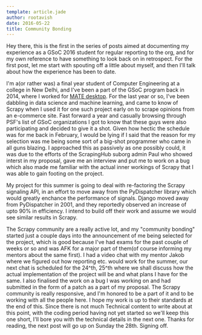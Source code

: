 ```yaml
---
template: article.jade
author: rootavish
date: 2016-05-22
title: Community Bonding
---
```

Hey there, this is the first in the series of posts aimed at documenting my experience as a GSoC 2016 student for regular reporting to the org,
and for my own reference to have something to look back on in retrospect. For the first post, let me start with spouting off a little about myself,
and then I'll talk about how the experience has been to date.

<span class="more"></span>
I'm a(or rather was) a final year student of Computer Engineering at a college in New Delhi, and I've been a part of the GSoC program back in 2014,
where I worked for [MATE desktop](http://mate-desktop.org). For the last year or so, I've been dabbling in data science and machine learning, and came
to know of Scrapy when I used it for one such project early on to scrape opinions from an e-commerce site. Fast forward a year and casually browsing through
PSF's list of GSoC organizations I got to know that these guys were also participating and decided to give it a shot. Given how hectic the schedule was for me back
in February, I would be lying if I said that the reason for my selection was me being some sort of a big-shot programmer who came in all guns blazing. I approached
this as passively as one possibly could, it was due to the efforts of the ScrapingHub suborg admin Paul who showed interst in my proposal, gave me an interview
and put me to work on a bug which also made me familiar with the actual inner workings of Scrapy that I was able to gain footing on the project.  

My project for this summer is going to deal with re-factoring the Scrapy signaling API, in an effort to move away from the PyDispatcher library which would greatly
enchance the performance of signals. Django moved away from PyDispatcher in 2001, and they reportedly observed an increase of upto 90% in efficiency. I intend to build
off their work and assume we would see similar results in Scrapy.  

The Scrapy community are a really active lot, and my "community bonding" started just a couple days into the announcement of me being selected for the project, which is good
because I've had exams for the past couple of weeks or so and was AFK for a major part of them(of course informing my mentors about the same first). I had a video chat with my
mentor Jakob where we figured out how reporting etc. would work for the summer, our next chat is scheduled for the 24^th, 25^th where we shall discuss how the actual implementation
of the project will be and what plans I have for the same. I also finalised the work on a bug I was working on and had submitted in the form of a patch as a part of my proposal.
The Scrapy community is really responsive, and I'm honored to be a part of it and to be working with all the people here. I hope my work is up to their standards at the end of this.
Since there is not much Technical content to write about at this point, with the coding period having not yet started so we'll keep this one short, I'll bore you with the
technical details in the next one. Thanks for reading, the next post will go up on Sunday the 28th. Signing off.
